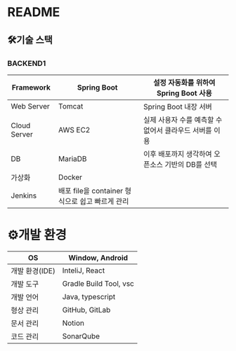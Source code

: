 # README



## 🛠기술 스택

### BACKEND1

| Framework    | Spring Boot                                     | 설정 자동화를 위하여 Spring Boot 사용                  |
| ------------ | ----------------------------------------------- | ------------------------------------------------------ |
| Web Server   | Tomcat                                          | Spring Boot 내장 서버                                  |
| Cloud Server | AWS EC2                                         | 실제 사용자 수를 예측할 수 없어서 클라우드 서버를 이용 |
| DB           | MariaDB                                         | 이후 배포까지 생각하여 오픈소스 기반의 DB를 선택       |
| 가상화       | Docker                                          |                                                        |
| Jenkins      | 배포 file을 container 형식으로 쉽고 빠르게 관리 |                                                        |



# ⚙개발 환경

| OS             | Window, Android        |
| -------------- | ---------------------- |
| 개발 환경(IDE) | InteliJ, React         |
| 개발 도구      | Gradle Build Tool, vsc |
| 개발 언어      | Java, typescript       |
| 형상 관리      | GitHub, GitLab         |
| 문서 관리      | Notion                 |
| 코드 관리      | SonarQube              |